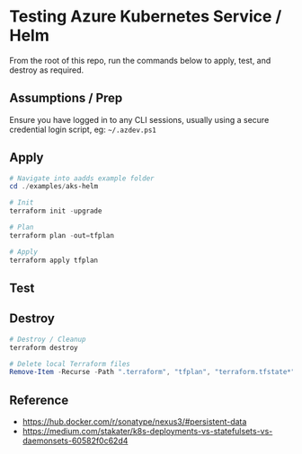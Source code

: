 # Testing Azure Kubernetes Service / Helm

From the root of this repo, run the commands below to apply, test, and destroy as required.

## Assumptions / Prep

Ensure you have logged in to any CLI sessions, usually using a secure credential login script, eg:
`~/.azdev.ps1`

## Apply

```powershell
# Navigate into aadds example folder
cd ./examples/aks-helm

# Init
terraform init -upgrade

# Plan
terraform plan -out=tfplan

# Apply
terraform apply tfplan
```

## Test

<!-- TODO -->

## Destroy

```powershell
# Destroy / Cleanup
terraform destroy

# Delete local Terraform files
Remove-Item -Recurse -Path ".terraform", "tfplan", "terraform.tfstate*", "*.rdp" -Force
```

## Reference

- https://hub.docker.com/r/sonatype/nexus3/#persistent-data
- https://medium.com/stakater/k8s-deployments-vs-statefulsets-vs-daemonsets-60582f0c62d4

